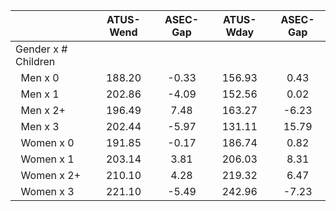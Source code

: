 
|                      |    ATUS-Wend |     ASEC-Gap |    ATUS-Wday |     ASEC-Gap |
| -------------------- | :----------: | :----------: | :----------: | :----------: |
| Gender x # Children  |              |              |              |              |
| &nbsp;&nbsp;Men x 0  |       188.20 |        -0.33 |       156.93 |         0.43 |
| &nbsp;&nbsp;Men x 1  |       202.86 |        -4.09 |       152.56 |         0.02 |
| &nbsp;&nbsp;Men x 2+ |       196.49 |         7.48 |       163.27 |        -6.23 |
| &nbsp;&nbsp;Men x 3  |       202.44 |        -5.97 |       131.11 |        15.79 |
| &nbsp;&nbsp;Women x 0 |       191.85 |        -0.17 |       186.74 |         0.82 |
| &nbsp;&nbsp;Women x 1 |       203.14 |         3.81 |       206.03 |         8.31 |
| &nbsp;&nbsp;Women x 2+ |       210.10 |         4.28 |       219.32 |         6.47 |
| &nbsp;&nbsp;Women x 3 |       221.10 |        -5.49 |       242.96 |        -7.23 |

